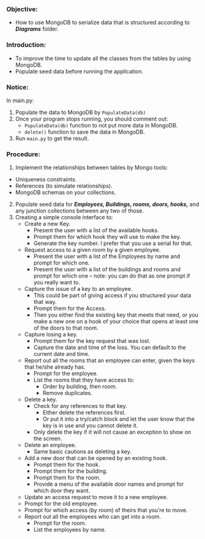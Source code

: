 ### Objective: 
- How to use MongoDB to serialize data that is structured according to ***Diagrams*** folder.
### Introduction:
- To improve the time to update all the classes from the tables by using MongoDB.
- Populate seed data before running the application.
### Notice:
In main.py:
1. Populate the data to MongoDB by `PopulateData(db)`
2. Once your program stops running, you should comment out:
   - `PopulateData(db)` function to not put more data in MongoDB.
   - `delete()` function to save the data in MongoDB.
3. Run `main.py` to get the result.
### Procedure:
1. Implement the relationships between tables by Mongo tools:
 - Uniqueness constraints.
 - References (to simulate relationships).
 - MongoDB schemas on your collections.
2. Populate seed data for ***Employees, Buildings, rooms, doors, hooks,*** and any junction collections between any two of those.
3. Creating a simple console interface to:
   - Create a new Key.
     - Present the user with a list of the available hooks.
     - Prompt them for which hook they will use to make the key.
     - Generate the key number.  I prefer that you use a serial for that.
   - Request access to a given room by a given employee.
     - Present the user with a list of the Employees by name and prompt for which one.
     - Present the user with a list of the buildings and rooms and prompt for which one – note: you can do that as one prompt if you really want to.
   - Capture the issue of a key to an employee.
     - This could be part of giving access if you structured your data that way.
     - Prompt them for the Access.
     - Then you either find the existing key that meets that need, or you make a new one on a hook of your choice that opens at least one of the doors to that room.
   - Capture losing a key.
     - Prompt them for the key request that was lost.
     - Capture the date and time of the loss.  You can default to the current date and time. 
   - Report out all the rooms that an employee can enter, given the keys that he/she already has.
     - Prompt for the employee.
     - List the rooms that they have access to:
       - Order by building, then room.
       - Remove duplicates.
   - Delete a key.
     - Check for any references to that key.
       - Either delete the references first.
       - Or put it into a try/catch block and let the user know that the key is in use and you cannot delete it.
     - Only delete the key if it will not cause an exception to show on the screen.
   - Delete an employee.
     - Same basic cautions as deleting a key.
   - Add a new door that can be opened by an existing hook.
     - Prompt them for the hook.
     - Prompt them for the building.
     - Prompt them for the room.
     - Provide a menu of the available door names and prompt for which door they want.
   -	Update an access request to move it to a new employee.
     - Prompt for the old employee.
     - Prompt for which access (by room) of theirs that you’re to move.
   - Report out all the employees who can get into a room.
     - Prompt for the room.
     - List the employees by name.

